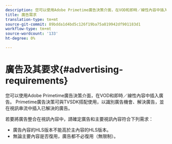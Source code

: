 ```yaml
---
description: 您可以使用Adobe Primetime廣告決策介面，在VOD和即時／線性內容中插入廣告。 Primetime廣告決策可與TVSDK搭配使用，以識別廣告機會、解決廣告，並在視訊串流中插入已解決的廣告。
title: 廣告需求
translation-type: tm+mt
source-git-commit: 89bdda1d4bd5c126f19ba75a819942df901183d1
workflow-type: tm+mt
source-wordcount: '133'
ht-degree: 0%

---
```



# 廣告及其要求{#advertising-requirements}

您可以使用Adobe Primetime廣告決策介面，在VOD和即時／線性內容中插入廣告。 Primetime廣告決策可與TVSDK搭配使用，以識別廣告機會、解決廣告，並在視訊串流中插入已解決的廣告。

<!--<a id="section_282A8000A8BF4860A24F0D3F1A19BC9E"></a>-->

若要將廣告整合在視訊內容中，請確定廣告和主要視訊內容符合下列需求：

* 廣告內容的HLS版本不能高於主內容的HLS版本。
* 無論主要內容是否復用，廣告都不必復用（無限制）。